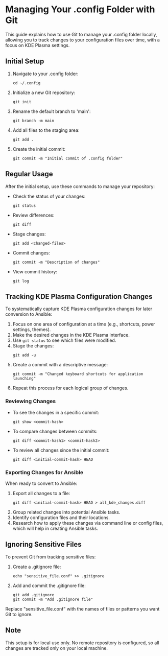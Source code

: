 # Managing Your .config Folder with Git

This guide explains how to use Git to manage your .config folder locally, allowing you to track changes to your configuration files over time, with a focus on KDE Plasma settings.

## Initial Setup

1. Navigate to your .config folder:
   ```
   cd ~/.config
   ```
2. Initialize a new Git repository:
   ```
   git init
   ```
3. Rename the default branch to 'main':
   ```
   git branch -m main
   ```
4. Add all files to the staging area:
   ```
   git add .
   ```
5. Create the initial commit:
   ```
   git commit -m "Initial commit of .config folder"
   ```

## Regular Usage

After the initial setup, use these commands to manage your repository:

- Check the status of your changes:
  ```
  git status
  ```
- Review differences:
  ```
  git diff
  ```
- Stage changes:
  ```
  git add <changed-files>
  ```
- Commit changes:
  ```
  git commit -m "Description of changes"
  ```
- View commit history:
  ```
  git log
  ```

## Tracking KDE Plasma Configuration Changes

To systematically capture KDE Plasma configuration changes for later conversion to Ansible:

1. Focus on one area of configuration at a time (e.g., shortcuts, power settings, themes).
2. Make the desired changes in the KDE Plasma interface.
3. Use `git status` to see which files were modified.
4. Stage the changes:
   ```
   git add -u
   ```
5. Create a commit with a descriptive message:
   ```
   git commit -m "Changed keyboard shortcuts for application launching"
   ```
6. Repeat this process for each logical group of changes.

### Reviewing Changes

- To see the changes in a specific commit:
  ```
  git show <commit-hash>
  ```
- To compare changes between commits:
  ```
  git diff <commit-hash1> <commit-hash2>
  ```
- To review all changes since the initial commit:
  ```
  git diff <initial-commit-hash> HEAD
  ```

### Exporting Changes for Ansible

When ready to convert to Ansible:

1. Export all changes to a file:
   ```
   git diff <initial-commit-hash> HEAD > all_kde_changes.diff
   ```
2. Group related changes into potential Ansible tasks.
3. Identify configuration files and their locations.
4. Research how to apply these changes via command line or config files, which will help in creating Ansible tasks.

## Ignoring Sensitive Files

To prevent Git from tracking sensitive files:

1. Create a .gitignore file:
   ```
   echo "sensitive_file.conf" >> .gitignore
   ```
2. Add and commit the .gitignore file:
   ```
   git add .gitignore
   git commit -m "Add .gitignore file"
   ```
Replace "sensitive_file.conf" with the names of files or patterns you want Git to ignore.

## Note

This setup is for local use only. No remote repository is configured, so all changes are tracked only on your local machine.
